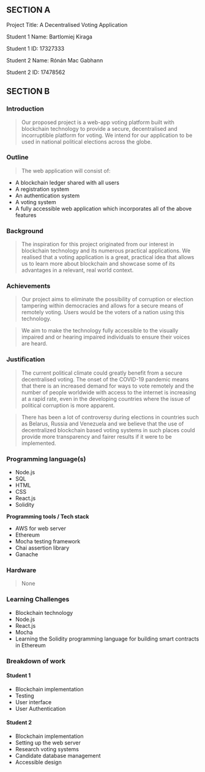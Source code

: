 ## **SECTION A**

Project Title: A Decentralised Voting Application

Student 1 Name: Bartlomiej Kiraga

Student 1 ID: 17327333

Student 2 Name: Rónán Mac Gabhann

Student 2 ID: 17478562


## **SECTION B**


### **Introduction**


>Our proposed project is a web-app voting platform built with blockchain technology to provide a secure, decentralised and incorruptible platform for voting. We intend for our application to be used in national political elections across the globe.


### **Outline**


>The web application will consist of:



*   A blockchain ledger shared with all users
*   A registration system
*   An authentication system
*   A voting system
*   A fully accessible web application which incorporates all of the above features


### **Background**


>The inspiration for this project originated from our interest in blockchain technology and its numerous practical applications. We realised that a voting application is a great, practical idea that allows us to learn more about blockchain and showcase some of its advantages in a relevant, real world context.


### **Achievements**


>Our project aims to eliminate the possibility of corruption or election tampering within democracies and allows for a secure means of remotely voting. Users would be the voters of a nation using this technology.


>We aim to make the technology fully accessible to the visually impaired and or hearing impaired individuals to ensure their voices are heard.


### **Justification**


>The current political climate could greatly benefit from a secure decentralised voting. The onset of the COVID-19 pandemic means that there is an increased demand for ways to vote remotely and the number of people worldwide with access to the internet is increasing at a rapid rate, even in the developing countries where the issue of political corruption is more apparent. 


>There has been a lot of controversy during elections in countries such as Belarus, Russia and Venezuela and we believe that the use of decentralized blockchain based voting systems in such places could provide more transparency and fairer results if it were to be implemented.


### **Programming language(s)**



*   Node.js
*   SQL
*   HTML
*   CSS
*   React.js
*   Solidity

**Programming tools / Tech stack**



*   AWS for web server
*   Ethereum
*   Mocha testing framework
*   Chai assertion library
*   Ganache


### **Hardware**


>None


### **Learning Challenges**



*   Blockchain technology
*   Node.js
*   React.js
*   Mocha
*   Learning the Solidity programming language for building smart contracts in Ethereum


### **Breakdown of work**


#### **Student 1**



*   Blockchain implementation
*   Testing
*   User interface
*   User Authentication


#### **Student 2**



*   Blockchain implementation
*   Setting up the web server
*   Research voting systems
*   Candidate database management
*   Accessible design
